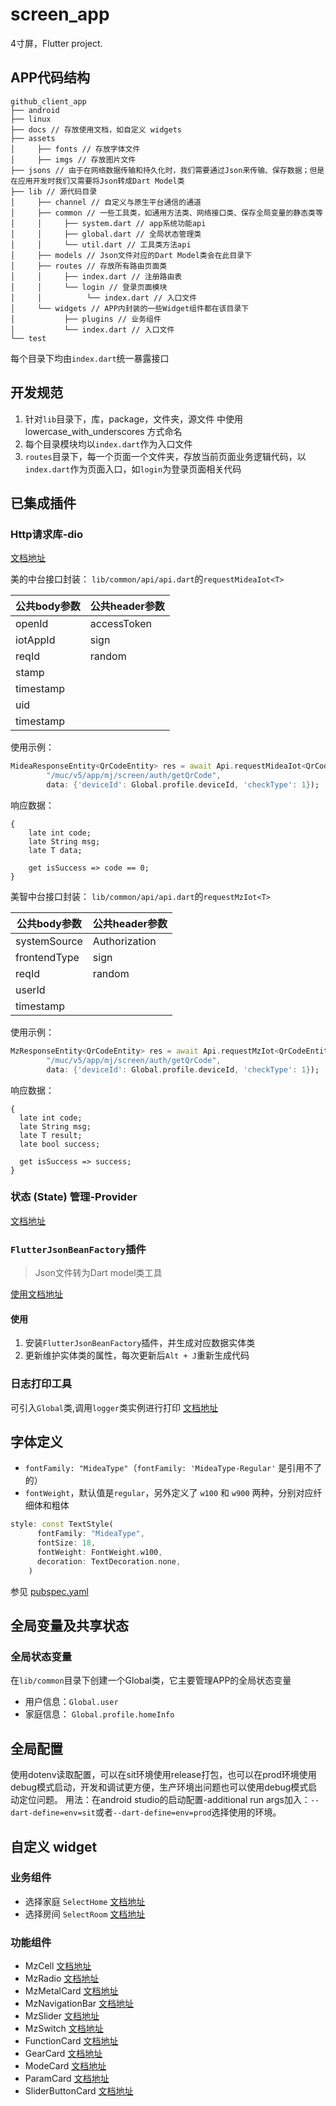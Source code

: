 # screen_app

4寸屏，Flutter project.

## APP代码结构

```
github_client_app
├── android
├── linux
├── docs // 存放使用文档，如自定义 widgets
├── assets
│     ├── fonts // 存放字体文件
│     ├── imgs // 存放图片文件
├── jsons // 由于在网络数据传输和持久化时，我们需要通过Json来传输、保存数据；但是在应用开发时我们又需要将Json转成Dart Model类
├── lib // 源代码目录
│     ├── channel // 自定义与原生平台通信的通道
│     ├── common // 一些工具类，如通用方法类、网络接口类、保存全局变量的静态类等
│     │     ├── system.dart // app系统功能api
│     │     ├── global.dart // 全局状态管理类
│     │     └── util.dart // 工具类方法api
│     ├── models // Json文件对应的Dart Model类会在此目录下   
│     ├── routes // 存放所有路由页面类
│     │     ├── index.dart // 注册路由表
│     │     └── login // 登录页面模块
│     │          └── index.dart // 入口文件
│     └── widgets // APP内封装的一些Widget组件都在该目录下
│           ├── plugins // 业务组件
│           └── index.dart // 入口文件
└── test
```

每个目录下均由`index.dart`统一暴露接口

## 开发规范
1. 针对`lib`目录下，库，package，文件夹，源文件 中使用 lowercase_with_underscores 方式命名
2. 每个目录模块均以`index.dart`作为入口文件
3. `routes`目录下，每一个页面一个文件夹，存放当前页面业务逻辑代码，以`index.dart`作为页面入口，如`login`为登录页面相关代码

## 已集成插件
### Http请求库-dio
[文档地址](https://github.com/flutterchina/dio/blob/develop/README-ZH.md)

美的中台接口封装： `lib/common/api/api.dart`的`requestMideaIot<T>`

| 公共body参数 | 公共header参数 |
|------      |------|
| openId |  accessToken
| iotAppId | sign
| reqId |  random
| stamp |
| timestamp |
| uid |
| timestamp |

使用示例：
```dart
MideaResponseEntity<QrCodeEntity> res = await Api.requestMideaIot<QrCodeEntity>(
        "/muc/v5/app/mj/screen/auth/getQrCode",
        data: {'deviceId': Global.profile.deviceId, 'checkType': 1});
```

响应数据：
```
{
    late int code;
    late String msg;
    late T data;
    
    get isSuccess => code == 0;
}
```

美智中台接口封装： `lib/common/api/api.dart`的`requestMzIot<T>`

| 公共body参数 | 公共header参数 |
|------|   ------|
| systemSource |   Authorization
| frontendType |  sign
| reqId |  random
| userId |
| timestamp |

使用示例：
```dart
MzResponseEntity<QrCodeEntity> res = await Api.requestMzIot<QrCodeEntity>(
        "/muc/v5/app/mj/screen/auth/getQrCode",
        data: {'deviceId': Global.profile.deviceId, 'checkType': 1});
```

响应数据：
```
{
  late int code;
  late String msg;
  late T result;
  late bool success;

  get isSuccess => success;
}
```

### 状态 (State) 管理-Provider
[文档地址](https://pub.flutter-io.cn/packages/provider)

### `FlutterJsonBeanFactory`插件
> Json文件转为Dart model类工具

[使用文档地址](https://www.loongwind.com/archives/374.html)

#### 使用
1. 安装`FlutterJsonBeanFactory`插件，并生成对应数据实体类
2. 更新维护实体类的属性，每次更新后`Alt + J`重新生成代码

### 日志打印工具
可引入`Global`类,调用`logger`类实例进行打印
[文档地址](https://pub.flutter-io.cn/packages/logger)

## 字体定义
- `fontFamily: "MideaType"`（`fontFamily: 'MideaType-Regular'` 是引用不了的）
- `fontWeight`，默认值是`regular`，另外定义了 `w100` 和 `w900` 两种，分别对应纤细体和粗体
```dart
style: const TextStyle(
      fontFamily: "MideaType",
      fontSize: 18,
      fontWeight: FontWeight.w100,
      decoration: TextDecoration.none,
    )
```

参见 [pubspec.yaml](./pubspec.yaml#L111)

## 全局变量及共享状态

### 全局状态变量
在`lib/common`目录下创建一个Global类，它主要管理APP的全局状态变量

- 用户信息：`Global.user`
- 家庭信息： `Global.profile.homeInfo`

## 全局配置
使用dotenv读取配置，可以在sit环境使用release打包，也可以在prod环境使用debug模式启动，开发和调试更方便，生产环境出问题也可以使用debug模式启动定位问题。
用法：在android studio的启动配置-additional run args加入：`--dart-define=env=sit`或者`--dart-define=env=prod`选择使用的环境。


## 自定义 widget
### 业务组件
- 选择家庭 `SelectHome` [文档地址](./docs/business/select_home.md)
- 选择房间 `SelectRoom` [文档地址](./docs/business/select_room.md)

### 功能组件
- MzCell [文档地址](./docs/mz_cell.md)
- MzRadio [文档地址](./docs/mz_radio.md)
- MzMetalCard [文档地址](./docs/mz_metal_card.md)
- MzNavigationBar [文档地址](./docs/mz_navigation_bar.md)
- MzSlider [文档地址](./docs/mz_slider.md)
- MzSwitch [文档地址](./docs/mz_switch.md)
- FunctionCard [文档地址](./docs/plugins/function_card.md)
- GearCard [文档地址](./docs/plugins/gear_card.md)
- ModeCard [文档地址](./docs/plugins/mode_card.md)
- ParamCard [文档地址](./docs/plugins/param_card.md)
- SliderButtonCard [文档地址](./docs/plugins/slider_button_card.md)